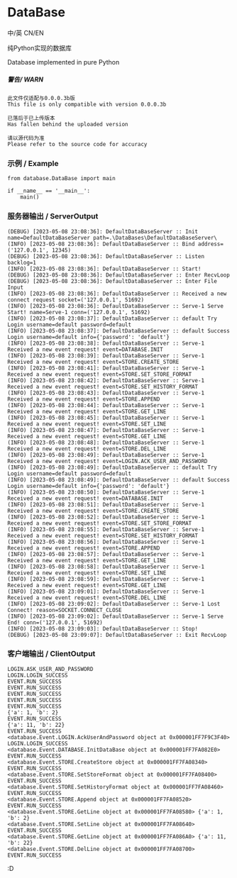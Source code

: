 # DataBase

中/英 CN/EN

纯Python实现的数据库

Database implemented in pure Python

##### 警告/ WARN
    此文件仅适配与0.0.0.3b版
    This file is only compatible with version 0.0.0.3b
    
    已落后于已上传版本
    Has fallen behind the uploaded version
    
    请以源代码为准
    Please refer to the source code for accuracy
    

### 示例 / Example
    from database.DataBase import main
    
    if __name__ == '__main__':
        main()
    

### 服务器输出 / ServerOutput
    (DEBUG) [2023-05-08 23:08:36]: DefaultDataBaseServer :: Init name=DefaultDataBaseServer path=.\DataBases\DefaultDataBaseServer\
    (INFO) [2023-05-08 23:08:36]: DefaultDataBaseServer :: Bind address=('127.0.0.1', 12345)
    (DEBUG) [2023-05-08 23:08:36]: DefaultDataBaseServer :: Listen backlog=1
    (INFO) [2023-05-08 23:08:36]: DefaultDataBaseServer :: Start!
    (DEBUG) [2023-05-08 23:08:36]: DefaultDataBaseServer :: Enter RecvLoop
    (DEBUG) [2023-05-08 23:08:36]: DefaultDataBaseServer :: Enter File Input
    (INFO) [2023-05-08 23:08:36]: DefaultDataBaseServer :: Received a new connect request socket=('127.0.0.1', 51692)
    (INFO) [2023-05-08 23:08:36]: DefaultDataBaseServer :: Serve-1 Serve Start! name=Serve-1 conn=('127.0.0.1', 51692)
    (INFO) [2023-05-08 23:08:37]: DefaultDataBaseServer :: default Try Login username=default password=default
    (INFO) [2023-05-08 23:08:37]: DefaultDataBaseServer :: default Success Login username=default info={'password': 'default'}
    (INFO) [2023-05-08 23:08:38]: DefaultDataBaseServer :: Serve-1 Received a new event request! event=DATABASE.INIT
    (INFO) [2023-05-08 23:08:39]: DefaultDataBaseServer :: Serve-1 Received a new event request! event=STORE.CREATE_STORE
    (INFO) [2023-05-08 23:08:41]: DefaultDataBaseServer :: Serve-1 Received a new event request! event=STORE.SET_STORE_FORMAT
    (INFO) [2023-05-08 23:08:42]: DefaultDataBaseServer :: Serve-1 Received a new event request! event=STORE.SET_HISTORY_FORMAT
    (INFO) [2023-05-08 23:08:43]: DefaultDataBaseServer :: Serve-1 Received a new event request! event=STORE.APPEND
    (INFO) [2023-05-08 23:08:44]: DefaultDataBaseServer :: Serve-1 Received a new event request! event=STORE.GET_LINE
    (INFO) [2023-05-08 23:08:45]: DefaultDataBaseServer :: Serve-1 Received a new event request! event=STORE.SET_LINE
    (INFO) [2023-05-08 23:08:47]: DefaultDataBaseServer :: Serve-1 Received a new event request! event=STORE.GET_LINE
    (INFO) [2023-05-08 23:08:48]: DefaultDataBaseServer :: Serve-1 Received a new event request! event=STORE.DEL_LINE
    (INFO) [2023-05-08 23:08:49]: DefaultDataBaseServer :: Serve-1 Received a new event request! event=LOGIN.ACK_USER_AND_PASSWORD
    (INFO) [2023-05-08 23:08:49]: DefaultDataBaseServer :: default Try Login username=default password=default
    (INFO) [2023-05-08 23:08:49]: DefaultDataBaseServer :: default Success Login username=default info={'password': 'default'}
    (INFO) [2023-05-08 23:08:50]: DefaultDataBaseServer :: Serve-1 Received a new event request! event=DATABASE.INIT
    (INFO) [2023-05-08 23:08:51]: DefaultDataBaseServer :: Serve-1 Received a new event request! event=STORE.CREATE_STORE
    (INFO) [2023-05-08 23:08:52]: DefaultDataBaseServer :: Serve-1 Received a new event request! event=STORE.SET_STORE_FORMAT
    (INFO) [2023-05-08 23:08:55]: DefaultDataBaseServer :: Serve-1 Received a new event request! event=STORE.SET_HISTORY_FORMAT
    (INFO) [2023-05-08 23:08:56]: DefaultDataBaseServer :: Serve-1 Received a new event request! event=STORE.APPEND
    (INFO) [2023-05-08 23:08:57]: DefaultDataBaseServer :: Serve-1 Received a new event request! event=STORE.GET_LINE
    (INFO) [2023-05-08 23:08:58]: DefaultDataBaseServer :: Serve-1 Received a new event request! event=STORE.SET_LINE
    (INFO) [2023-05-08 23:08:59]: DefaultDataBaseServer :: Serve-1 Received a new event request! event=STORE.GET_LINE
    (INFO) [2023-05-08 23:09:01]: DefaultDataBaseServer :: Serve-1 Received a new event request! event=STORE.DEL_LINE
    (INFO) [2023-05-08 23:09:02]: DefaultDataBaseServer :: Serve-1 Lost Connect! reason=SOCKET.CONNECT_CLOSE
    (INFO) [2023-05-08 23:09:02]: DefaultDataBaseServer :: Serve-1 Serve End! conn=('127.0.0.1', 51692)
    (INFO) [2023-05-08 23:09:03]: DefaultDataBaseServer :: Stop!
    (DEBUG) [2023-05-08 23:09:07]: DefaultDataBaseServer :: Exit RecvLoop
    
### 客户端输出 / ClientOutput
    
    LOGIN.ASK_USER_AND_PASSWORD
    LOGIN.LOGIN_SUCCESS
    EVENT.RUN_SUCCESS
    EVENT.RUN_SUCCESS
    EVENT.RUN_SUCCESS
    EVENT.RUN_SUCCESS
    EVENT.RUN_SUCCESS
    {'a': 1, 'b': 2}
    EVENT.RUN_SUCCESS
    {'a': 11, 'b': 22}
    EVENT.RUN_SUCCESS
    <database.Event.LOGIN.AckUserAndPassword object at 0x000001FF7F9C3F40> LOGIN.LOGIN_SUCCESS
    <database.Event.DATABASE.InitDataBase object at 0x000001FF7FA082E0> EVENT.RUN_SUCCESS
    <database.Event.STORE.CreateStore object at 0x000001FF7FA08340> EVENT.RUN_SUCCESS
    <database.Event.STORE.SetStoreFormat object at 0x000001FF7FA08400> EVENT.RUN_SUCCESS
    <database.Event.STORE.SetHistoryFormat object at 0x000001FF7FA08460> EVENT.RUN_SUCCESS
    <database.Event.STORE.Append object at 0x000001FF7FA08520> EVENT.RUN_SUCCESS
    <database.Event.STORE.GetLine object at 0x000001FF7FA08580> {'a': 1, 'b': 2}
    <database.Event.STORE.SetLine object at 0x000001FF7FA08640> EVENT.RUN_SUCCESS
    <database.Event.STORE.GetLine object at 0x000001FF7FA086A0> {'a': 11, 'b': 22}
    <database.Event.STORE.DelLine object at 0x000001FF7FA08700> EVENT.RUN_SUCCESS

:D
